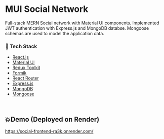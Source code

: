 # MUI Social Network

Full-stack MERN Social network with Material UI components. Implemented JWT authentication with Express.js and MongoDB databse. Mongoose schemas are used to model the application data.



### :space_invader: Tech Stack


  <ul>
    <li><a href="https://reactjs.org/">React.js</a></li>
    <li><a href="https://#/">Material UI</a></li>
    <li><a href="https://redux.js.org/">Redux Toolkit</a></li>
    <li><a href="https://formik.org/">Formik</a></li>
    <li><a href="https://reactrouter.com/en/main">React Router</a></li>
    <li><a href="https://expressjs.com/">Express.js</a></li>
    <li><a href="https://www.mongodb.com/docs/">MongoDB</a></li>
    <li><a href="https://mongoosejs.com/docs/guide.html">Mongoose</a></li>
    
  </ul>

<br />

## 💥Demo (Deployed on Render)
https://social-frontend-ra3k.onrender.com/

